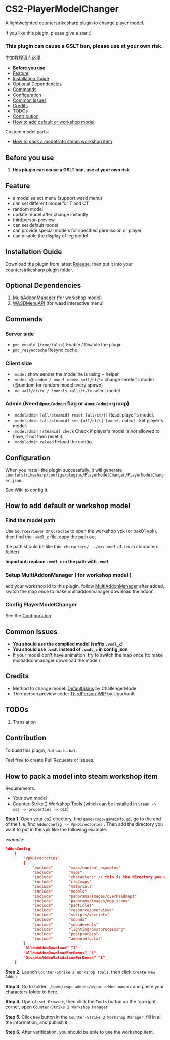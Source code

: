 # CS2-PlayerModelChanger
A lightweighted counterstrikesharp plugin to change player model.

If you like this plugin, please give a star :)
### This plugin can cause a GSLT ban, please use at your own risk.
[中文教程请点这里](https://github.com/samyycX/CS2-PlayerModelChanger/blob/master/README_CN.md)
- **[Before you use](#before-you-use)**
- [Feature](#feature)
- [Installation Guide](#installation-guide)
- [Optional Dependencies](#optional-dependencies)
- [Commands](#commands)
- [Configuration](#configuration)
- [Common Issues](#common-issues)
- [Credits](#credits)
- [TODOs](#todos)
- [Contribution](#contribution)
- [How to add default or workshop model](#how-to-add-default-or-workshop-model)

Custom model parts:
- [How to pack a model into steam workshop item](#how-to-pack-a-model-into-steam-workshop-item)

## Before you use
1. **this plugin can cause a GSLT ban, use at your own risk**

## Feature
- a model select menu (support wasd menu)
- can set different model for T and CT
- random model
- update model after change instantly
- thirdperson preview
- can set default model
- can provide special models for specified permission or player
- can disable the display of leg model

## Installation Guide
Download the plugin from latest [Release](https://github.com/samyycX/CS2-PlayerModelChanger/releases), then put it into your counterstrikesharp plugin folder.

## Optional Dependencies
1. [MultiAddonManager](https://github.com/Source2ZE/MultiAddonManager) (for workshop model)
2. [WASDMenuAPI](https://github.com/Interesting-exe/WASDMenuAPI) (for wasd interactive menu)

## Commands
### Server side
- `pmc_enable [true/false]` Enable / Disable the plugin
- `pmc_resynccache` Resync cache.
### Client side
- `!model` show sender the model he is using + helper
- `!model <@random / model name> <all/ct/t>` change sender's model (@random for random model every spawn)
- `!md <all/ct/t> / !models <all/ct/t>` select model
### Admin (Need `@pmc/admin` flag or `#pmc/admin` group)
- `!modeladmin [all/steamid] reset [all/ct/t]` Reset player's model.
- `!modeladmin [all/steamid] set [all/ct/t] [model index] ` Set player's model.
- `!modeladmin [steamid] check` Check if player's model is not allowed to have, if not then reset it.
- `!modeladmin reload` Reload the config.
## Configuration
When you install the plugin successfully, it will generate `counterstrikesharp/configs/plugins/PlayerModelChanger/PlayerModelChanger.json`.

See [Wiki](https://github.com/samyycX/CS2-PlayerModelChanger/wiki) to config it.

## How to add default or workshop model

### Find the model path
Use `Source2Viewer` or `GCFScape` to open the workshop vpk (or pak01 vpk), then find the `.vmdl_c` file, copy the path out

the path should be like this: `characters/.../xxx.vmdl` (if it is in characters folder)

**Important: replace `.vmdl_c` in the path with `.vmdl`**

### Setup MultiAddonManager ( for workshop model )
add your workshop id to this plugin, follow [MultiAddonManager](https://github.com/Source2ZE/MultiAddonManager)
after added, switch the map once to make multiaddonmanager download the addon

### Config PlayerModelChanger
See the [Configuration](#configuration)

## Common Issues
- **You should use the compiled model (suffix `.vmdl_c`)**
- **You should use `.vmdl` instead of `.vmdl_c` in config json**
- If your model don't have animation, try to switch the map once (to make multiaddonmanager download the model)

## Credits
- Method to change model: [DefaultSkins](https://github.com/Challengermode/cm-cs2-defaultskins) by ChallengerMode
- Thirdperson preview code: [ThirdPerson-WIP](https://github.com/UgurhanK/ThirdPerson-WIP) by UgurhanK

## TODOs
1. Translation

## Contribution
To build this plugin, run `build.bat`.

Feel free to create Pull Requests or issues.

## How to pack a model into steam workshop item

Requirements:
- Your own model
- Counter-Strike 2 Workshop Tools (which can be installed in `Steam -> cs2 -> properties -> DLC`)

**Step 1.** Open your cs2 directory, find `game/csgo/gameinfo.gi`,
go to the  end of the file, find `AddonConfig -> VpkDirectories`
. Then add the directory you want to put in the vpk like the following example:


*example*:
```json
AddonConfig	
	{
		"VpkDirectories"
		{
			"exclude"       "maps/content_examples"
			"include"       "maps"
			"include"		"characters" // this is the directory you want to add to the vpk
			"include"       "cfg/maps"
			"include"       "materials"
			"include"       "models"
			"include"       "panorama/images/overheadmaps"
			"include"       "panorama/images/map_icons"
			"include"       "particles"
			"include"       "resource/overviews"
			"include"       "scripts/vscripts"
			"include"       "sounds"
			"include"       "soundevents"
			"include"       "lighting/postprocessing"
			"include"       "postprocess"
			"include"       "addoninfo.txt"
		} 
		"AllowAddonDownload" "1"
		"AllowAddonDownloadForDemos" "1"
		"DisableAddonValidationForDemos" "1"
	}
```

**Step 2.** Launch `Counter-Strike 2 Workshop Tools`, then click `Create New Addon`

**Step 3.** Go to folder `./game/csgo_addons/<your addon name>/` and paste your characters folder to here.

**Step 4.** Open `Asset Browser`, then click the `Tools` button on the top-right corner, open `Counter-Strike 2 Workshop Manager`

**Step 5.** Click `New` button in the `Counter-Strike 2 Workshop Manager`, fill in all the information, and publish it.

**Step 6.** After verification, you should be able to use the workshop item.
